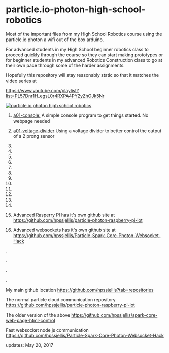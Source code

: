 # particle.io-photon-high-school-robotics
Most of the important files from my High School Robotics course using the particle.io photon a wifi out of the box arduino.


For advanced students in my High School beginner robotics class to proceed quickly through the course so they can start making prototypes or for beginner students in my advanced Robotics Construction class to go at their own pace through some of the harder assignments.

Hopefully this repository will stay reasonably static so that it matches the video series at

https://www.youtube.com/playlist?list=PL57Dnr1H_egsL0r4RXPA4PY2yZhOJk5Nr




[![particle.io photon high school robotics](http://img.youtube.com/vi/zRZJHMFL0p4/0.jpg)](https://www.youtube.com/playlist?list=PL57Dnr1H_egsL0r4RXPA4PY2yZhOJk5Nr)





1. [a01-console:](https://github.com/hpssjellis/particle.io-photon-high-school-robotics/tree/master/a01-console ) A simple console program to get things started. No webpage needed 

1. [a01-voltage-divider](https://github.com/hpssjellis/particle.io-photon-high-school-robotics/tree/master/a02-voltage-divider) Using a voltage divider to better control the output of a 2 prong sensor

1.

1.

1.

1.

1.


1.

1.

1.

1.

1.

1.

1.

1. Advanced Rasperry PI has it's own github site at https://github.com/hpssjellis/particle-photon-raspberry-pi-iot





1. Advanced websockets has it's own github site at https://github.com/hpssjellis/Particle-Spark-Core-Photon-Websocket-Hack



.




.




.





.









My main github location
https://github.com/hpssjellis?tab=repositories


The normal particle cloud communication repository
https://github.com/hpssjellis/particle-photon-raspberry-pi-iot

The older version of the above
https://github.com/hpssjellis/spark-core-web-page-html-control

Fast websocket node js communication
https://github.com/hpssjellis/Particle-Spark-Core-Photon-Websocket-Hack






updates: May 20, 2017





